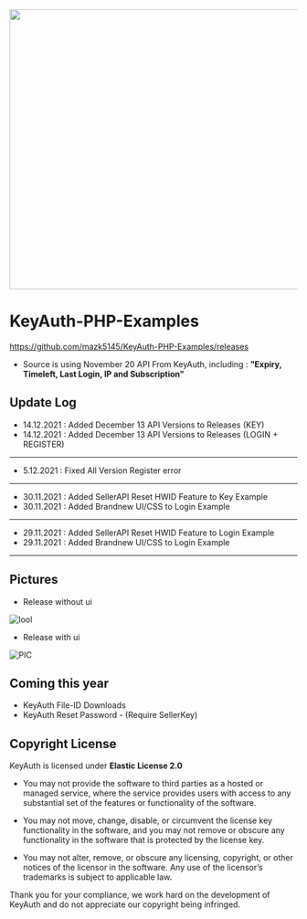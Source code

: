 <img src="https://github.com/mazk5145/imgs/blob/main/keyauthphpexamples.jpg?raw=true" alt="" data-canonical-src="https://github.com/mazk5145/imgs/blob/main/keyauthphpexamples.jpg?raw=trueg" width="1280" height="490" />

# KeyAuth-PHP-Examples
https://github.com/mazk5145/KeyAuth-PHP-Examples/releases
- Source is using November 20 API From KeyAuth, including : **"Expiry, Timeleft, Last Login, IP and Subscription"**

## **Update Log**
- 14.12.2021 : Added December 13 API Versions to Releases (KEY)
- 14.12.2021 : Added December 13 API Versions to Releases (LOGIN + REGISTER)
---------------------------------------------------------------------
- 5.12.2021 : Fixed All Version Register error
---------------------------------------------------------------------
- 30.11.2021 : Added SellerAPI Reset HWID Feature to Key Example
- 30.11.2021 : Added Brandnew UI/CSS to Login Example
---------------------------------------------------------------------
- 29.11.2021 : Added SellerAPI Reset HWID Feature to Login Example
- 29.11.2021 : Added Brandnew UI/CSS to Login Example
---------------------------------------------------------------------

## **Pictures**
- Release without ui

![lool](https://i.imgur.com/qisbeoj.png)

- Release with ui

![PIC](https://cdn.discordapp.com/attachments/914570300052631562/915007719918952458/unknown.png)

## **Coming this year**
- KeyAuth File-ID Downloads 
- KeyAuth Reset Password - (Require SellerKey) 

## Copyright License

KeyAuth is licensed under **Elastic License 2.0**

* You may not provide the software to third parties as a hosted or managed
service, where the service provides users with access to any substantial set of
the features or functionality of the software.

* You may not move, change, disable, or circumvent the license key functionality
in the software, and you may not remove or obscure any functionality in the
software that is protected by the license key.

* You may not alter, remove, or obscure any licensing, copyright, or other notices
of the licensor in the software. Any use of the licensor’s trademarks is subject
to applicable law.

Thank you for your compliance, we work hard on the development of KeyAuth and do not appreciate our copyright being infringed.